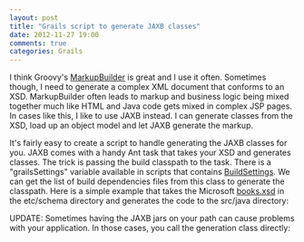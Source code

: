```yaml
---
layout: post
title: "Grails script to generate JAXB classes"
date: 2012-11-27 19:00
comments: true
categories: Grails
---
```

<p>I think Groovy's <a href="http://groovy.codehaus.org/api/groovy/xml/MarkupBuilder.html">MarkupBuilder</a> is great and I use it often.  Sometimes though, I need to generate a complex XML document that conforms to an XSD.  MarkupBuilder often leads to markup and business logic being mixed together much like HTML and Java code gets mixed in complex JSP pages. In cases like this, I like to use JAXB instead.  I can generate classes from the XSD, load up an object model and let JAXB generate the markup.</p>
<p>It's fairly easy to create a script to handle generating the JAXB classes for you.  JAXB comes with a handy Ant task that takes your XSD and generates classes. The trick is passing the build classpath to the task.  There is a "grailsSettings" variable available in scripts that contains <a href="https://github.com/grails/grails-core/blob/master/grails-bootstrap/src/main/groovy/grails/util/BuildSettings.groovy">BuildSettings</a>.  We can get the list of build dependencies files from this class to generate the classpath.  Here is a simple example that takes the Microsoft <a href="http://msdn.microsoft.com/en-us/library/ms256485.aspx">books.xsd</a> in the etc/schema directory and generates the code to the src/java directory:</p>
<script src="https://gist.github.com/4158702.js"> </script>
<p>UPDATE: Sometimes having the JAXB jars on your path can cause problems with your application.  In those cases, you call the generation class directly:</p>
<script src="https://gist.github.com/4186366.js"> </script>

